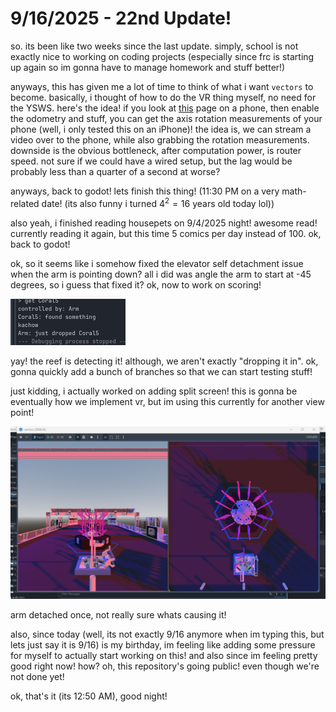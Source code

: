 # 9/16/2025 - 22nd Update!

so. its been like two weeks since the last update. simply, school is not exactly nice to working on coding projects (especially since frc is starting up again so im gonna have to manage homework and stuff better!)

anyways, this has given me a lot of time to think of what i want `vectors` to become. basically, i thought of how to do the VR thing myself, no need for the YSWS. here's the idea! if you look at [this](https://harrylee-0.github.io/phoneOdometry/) page on a phone, then enable the odometry and stuff, you can get the axis rotation measurements of your phone (well, i only tested this on an iPhone)! the idea is, we can stream a video over to the phone, while also grabbing the rotation measurements. downside is the obvious bottleneck, after computation power, is router speed. not sure if we could have a wired setup, but the lag would be probably less than a quarter of a second at worse?

anyways, back to godot! lets finish this thing! (11:30 PM on a very math-related date! (its also funny i turned $4^2=16$ years old today lol))

also yeah, i finished reading housepets on 9/4/2025 night! awesome read! currently reading it again, but this time 5 comics per day instead of 100. ok, back to godot!

ok, so it seems like i somehow fixed the elevator self detachment issue when the arm is pointing down? all i did was angle the arm to start at -45 degrees, so i guess that fixed it? ok, now to work on scoring!

![yay](</updatelogs/images/202509/09162025 - 1.png>)

yay! the reef is detecting it! although, we aren't exactly "dropping it in". ok, gonna quickly add a bunch of branches so that we can start testing stuff!

just kidding, i actually worked on adding split screen! this is gonna be eventually how we implement vr, but im using this currently for another view point!

![waw](</updatelogs/images/202509/09162025 - 2.png>)

arm detached once, not really sure whats causing it!

also, since today (well, its not exactly 9/16 anymore when im typing this, but lets just say it is 9/16) is my birthday, im feeling like adding some pressure for myself to actually start working on this! and also since im feeling pretty good right now! how? oh, this repository's going public! even though we're not done yet!

ok, that's it (its 12:50 AM), good night!